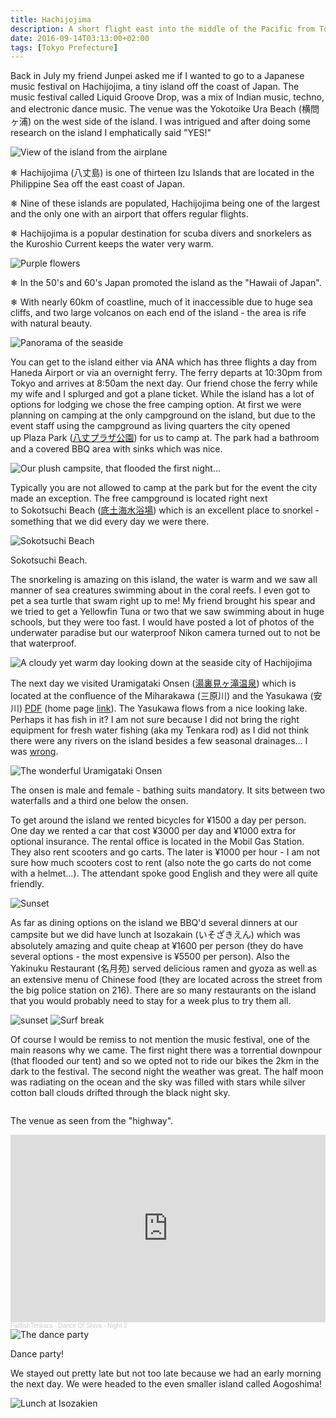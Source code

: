 ```yaml
---
title: Hachijojima
description: A short flight east into the middle of the Pacific from Tokyo lies an enchanting island chain rife with natural beauty both above and below the sea...
date: 2016-09-14T03:13:00+02:00
tags: [Tokyo Prefecture]
---
```

<div class="text-lg mt-2">
<p class="mb-2">Back in July my friend Junpei asked me if I wanted to go to a Japanese music festival on Hachijojima, a tiny island off the coast of Japan. The music festival called Liquid Groove Drop, was a mix of Indian music, techno, and electronic dance music. The venue was the Yokotoike Ura Beach (横問ヶ浦) on the west side of the island. I was intrigued and after doing some research on the island I emphatically said "YES!"</p>

<img class="w-8/12 rounded-lg shadow-lg mx-auto" src="https://fallfish-tenkara-images.s3-us-west-1.amazonaws.com/FfT+-+Hachijojima/hachijojima-izu+islands-philippine+sea-Fuji_Hakone_Izu+National+Park.jpg" alt="View of the island from the airplane" />
 
<p class="mt-2 mb-2 ml-4">❄︎ Hachijojima (八丈島) is one of thirteen Izu Islands that are located in the Philippine Sea off the east coast of Japan.</p>

<p class="mt-2 mb-2 ml-4">❄︎ Nine of these islands are populated, Hachijojima being one of the largest and the only one with an airport that offers regular flights.</p>

<p class="mt-2 mb-2 ml-4">❄︎ Hachijojima is a popular destination for scuba divers and snorkelers as the Kuroshio Current keeps the water very warm.</p>

<img class="w-8/12 rounded-lg shadow-lg mx-auto" src="https://fallfish-tenkara-images.s3-us-west-1.amazonaws.com/FfT+-+Hachijojima/hachijojima-izu+islands-philippine+sea-Fuji_Hakone_Izu+National+Park-flowers-purple.jpg" alt="Purple flowers" />

<p class="mt-2 mb-2 ml-4">❄︎ In the 50's and 60's Japan promoted the island as the "Hawaii of Japan".</p>

<p class="mt-2 mb-2 ml-4">❄︎ With nearly 60km of coastline, much of it inaccessible due to huge sea cliffs, and two large volcanos on each end of the island - the area is rife with natural beauty.</p>

<img class="w-8/12 rounded-lg shadow-lg mx-auto" src="https://fallfish-tenkara-images.s3-us-west-1.amazonaws.com/FfT+-+Hachijojima/hachijojima-izu+islands-philippine+sea-Fuji_Hakone_Izu+National+Park-panorama.jpg" alt="Panorama of the seaside" />

<p class="mt-2 mb-2">You can get to the island either via ANA which has three flights a day from Haneda Airport or via an overnight ferry. The ferry departs at 10:30pm from Tokyo and arrives at 8:50am the next day. Our friend chose the ferry while my wife and I splurged and got a plane ticket. While the island has a lot of options for lodging we chose the free camping option. At first we were planning on camping at the only campground on the island, but due to the event staff using the campground as living quarters the city opened up Plaza Park (<a href="https://blog.goo.ne.jp/super_asanuma/e/4d75a98bfabb04fce5ffce08de6354a9" target="_blank" rel="noopener noreferrer" class="text-red-500 hover:bg-red-500 hover:text-white">八丈プラザ公園</a>) for us to camp at. The park had a bathroom and a covered BBQ area with sinks which was nice.</p>

<img class="w-8/12 rounded-lg shadow-lg mx-auto" src="https://fallfish-tenkara-images.s3-us-west-1.amazonaws.com/FfT+-+Hachijojima/hachijojima-izu+islands-philippine+sea-Fuji_Hakone_Izu+National+Park-campground.jpg" alt="Our plush campsite, that flooded the first night..." />

<p class="mt-2 mb-2">Typically you are not allowed to camp at the park but for the event the city made an exception. The free campground is located right next to Sokotsuchi Beach (<a href="https://www.tripadvisor.jp/Attraction_Review-g1091151-d2299205-Reviews-Sokodo_Beach-Hachijo_machi_Hachijo_jima_Tokyo_Prefecture_Kanto.html" target="_blank" rel="noopener noreferrer" class="text-red-500 hover:bg-red-500 hover:text-white">底土海水浴場</a>) which is an excellent place to snorkel - something that we did every day we were there.</p>

<div class="w-8/12 mx-auto">
<img class="rounded-lg shadow-lg" src="https://fallfish-tenkara-images.s3-us-west-1.amazonaws.com/FfT+-+Hachijojima/hachijojima-izu+islands-philippine+sea-Fuji_Hakone_Izu+National+Park.-Sokotsuchi+Beach.jpg" alt="Sokotsuchi Beach" />
<p class="italic text-center">Sokotsuchi Beach.</p>
</div>

<p class="mt-2 mb-2">The snorkeling is amazing on this island, the water is warm and we saw all manner of sea creatures swimming about in the coral reefs. I even got to pet a sea turtle that swam right up to me! My friend brought his spear and we tried to get a Yellowfin Tuna or two that we saw swimming about in huge schools, but they were too fast. I would have posted a lot of photos of the underwater paradise but our waterproof Nikon camera turned out to not be that waterproof.</p>

<img class="w-8/12 rounded-lg shadow-lg mx-auto" src="https://fallfish-tenkara-images.s3-us-west-1.amazonaws.com/FfT+-+Hachijojima/hachijojima-izu+islands-philippine+sea-Fuji_Hakone_Izu+National+Park-views.jpg" alt="A cloudy yet warm day looking down at the seaside city of Hachijojima" />

<p class="mt-2 mb-2">The next day we visited Uramigataki Onsen (<a href="https://www.town.hachijo.tokyo.jp/onsen/uramigataki.html" target="_blank" rel="noopener noreferrer" class="text-red-500 hover:bg-red-500 hover:text-white">湯裏見ヶ滝温泉</a>) which is located at the confluence of the Miharakawa (三原川) and the Yasukawa (安川) <a href="https://www.hachijo.gr.jp/39rhf0e/wp-content/uploads/2017/03/Hachijo_guidemap.pdf" target="_blank" rel="noopener noreferrer" class="text-red-500 hover:bg-red-500 hover:text-white">PDF</a> (home page <a href="https://www.hachijo.gr.jp/pdf/iwo-1.pdf" target="_blank" rel="noopener noreferrer" class="text-red-500 hover:bg-red-500 hover:text-white">link</a>). The Yasukawa flows from a nice looking lake. Perhaps it has fish in it? I am not sure because I did not bring the right equipment for fresh water fishing (aka my Tenkara rod) as I did not think there were any rivers on the island besides a few seasonal drainages... I was <a href="https://fallfish-tenkara-images.s3-us-west-1.amazonaws.com/FfT+-+Hachijojima/%E4%B8%89%E5%8E%9F%E5%B7%9D--%E5%85%AB%E4%B8%88%E5%B3%B6.pdf" target="_blank" rel="noopener noreferrer" class="text-red-500 hover:bg-red-500 hover:text-white">wrong</a>.</p>

<div class="w-8/12 mx-auto">
<img class="rounded-lg shadow-lg" src="https://fallfish-tenkara-images.s3-us-west-1.amazonaws.com/FfT+-+Hachijojima/hachijojima-izu+islands-philippine+sea-Fuji_Hakone_Izu+National+Park-Uramigataki+Onsen.jpg" alt="The wonderful Uramigataki Onsen" />
<p class="italic text-center">The onsen is male and female - bathing suits mandatory. It sits between two waterfalls and a third one below the onsen.</p>
</div>

<p class="mt-2 mb-2">To get around the island we rented bicycles for ¥1500 a day per person. One day we rented a car that cost ¥3000 per day and ¥1000 extra for optional insurance. The rental office is located in the Mobil Gas Station. They also rent scooters and go carts. The later is ¥1000 per hour - I am not sure how much scooters cost to rent (also note the go carts do not come with a helmet...). The attendant spoke good English and they were all quite friendly.</p>

<img class="w-8/12 rounded-lg shadow-lg mx-auto" src="https://fallfish-tenkara-images.s3-us-west-1.amazonaws.com/FfT+-+Hachijojima/hachijojima-izu+islands-philippine+sea-Fuji_Hakone_Izu+National+Park-light+house.jpg" alt="Sunset" />

<p class="mt-2 mb-2">As far as dining options on the island we BBQ'd several dinners at our campsite but we did have lunch at Isozakain (いそざきえん) which was absolutely amazing and quite cheap at ¥1600 per person (they do have several options - the most expensive is ¥5500 per person). Also the Yakinuku Restaurant (名月苑) served delicious ramen and gyoza as well as an extensive menu of Chinese food (they are located across the street from the big police station on 216). There are so many restaurants on the island that you would probably need to stay for a week plus to try them all.</p>

<img class="w-8/12 rounded-lg shadow-lg mx-auto" src="https://fallfish-tenkara-images.s3-us-west-1.amazonaws.com/FfT+-+Hachijojima/hachijojima-izu+islands-philippine+sea-Fuji_Hakone_Izu+National+Park-Mount+Taihei.jpg" alt="sunset" />

<img class="w-8/12 rounded-lg shadow-lg mx-auto" src="https://fallfish-tenkara-images.s3-us-west-1.amazonaws.com/FfT+-+Hachijojima/hachijojima-izu+islands-philippine+sea-Fuji_Hakone_Izu+National+Park-surf+break.jpg" alt="Surf break" />

<p class="mt-2 mb-2">Of course I would be remiss to not mention the music festival, one of the main reasons why we came. The first night there was a torrential downpour (that flooded our tent) and so we opted not to ride our bikes the 2km in the dark to the festival. The second night the weather was great. The half moon was radiating on the ocean and the sky was filled with stars while silver cotton ball clouds drifted through the black night sky.</p>

<div class="w-8/12 mx-auto">
<img class="rounded-lg shadow-lg" src="https://fallfish-tenkara-images.s3-us-west-1.amazonaws.com/FfT+-+Hachijojima/hachijojima-izu+islands-philippine+sea-Fuji_Hakone_Izu+National+Park-Yokotoike+Ura+Beach.jpg" alt="" />
<p class="italic text-center">The venue as seen from the "highway".</p>
</div>

<iframe width="100%" height="300" scrolling="no" frameborder="no" allow="autoplay" src="https://w.soundcloud.com/player/?url=https%3A//api.soundcloud.com/tracks/955221520&color=%23ff5500&auto_play=false&hide_related=false&show_comments=true&show_user=true&show_reposts=false&show_teaser=true&visual=true"></iframe><div style="font-size: 10px; color: #cccccc;line-break: anywhere;word-break: normal;overflow: hidden;white-space: nowrap;text-overflow: ellipsis; font-family: Interstate,Lucida Grande,Lucida Sans Unicode,Lucida Sans,Garuda,Verdana,Tahoma,sans-serif;font-weight: 100;"><a href="https://soundcloud.com/fllfshtnkr" title="FallfishTenkara" target="_blank" style="color: #cccccc; text-decoration: none;">FallfishTenkara</a> · <a href="https://soundcloud.com/fllfshtnkr/dance-of-shiva-night-2" title="Dance Of Shiva - Night 2" target="_blank" style="color: #cccccc; text-decoration: none;">Dance Of Shiva - Night 2</a></div>

<div class="w-8/12 mx-auto">
<img class="rounded-lg shadow-lg" src="https://fallfish-tenkara-images.s3-us-west-1.amazonaws.com/FfT+-+Hachijojima/hachijojima-izu+islands-philippine+sea-Fuji_Hakone_Izu+National+Park-dance+party.jpg" alt="The dance party" />
<p class="italic text-center">Dance party!</p>
</div>

<p class="mt-2 mb-2">We stayed out pretty late but not too late because we had an early morning the next day. We were headed to the even smaller island called Aogoshima!</p>

<img class="w-8/12 rounded-lg shadow-lg mx-auto" src="https://fallfish-tenkara-images.s3-us-west-1.amazonaws.com/FfT+-+Hachijojima/hachijojima-izu+islands-philippine+sea-Fuji_Hakone_Izu+National+Park-lunch-Isozakien.jpg" alt="Lunch at Isozakien" />
</>
